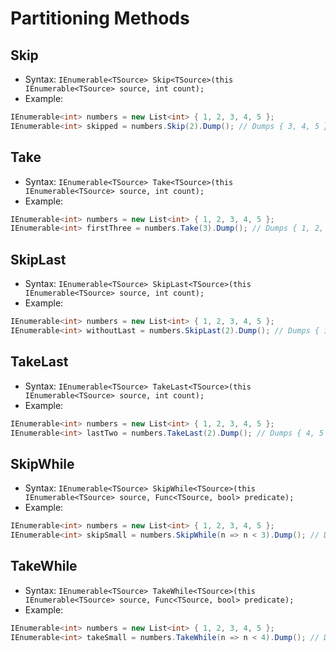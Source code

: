 # Partitioning Methods

## Skip

- Syntax: `IEnumerable<TSource> Skip<TSource>(this IEnumerable<TSource> source, int count);`
- Example:

```csharp
IEnumerable<int> numbers = new List<int> { 1, 2, 3, 4, 5 };
IEnumerable<int> skipped = numbers.Skip(2).Dump(); // Dumps { 3, 4, 5 } - skips first 2 elements
```

## Take

- Syntax: `IEnumerable<TSource> Take<TSource>(this IEnumerable<TSource> source, int count);`
- Example:

```csharp
IEnumerable<int> numbers = new List<int> { 1, 2, 3, 4, 5 };
IEnumerable<int> firstThree = numbers.Take(3).Dump(); // Dumps { 1, 2, 3 } - takes first 3 elements
```

## SkipLast

- Syntax: `IEnumerable<TSource> SkipLast<TSource>(this IEnumerable<TSource> source, int count);`
- Example:

```csharp
IEnumerable<int> numbers = new List<int> { 1, 2, 3, 4, 5 };
IEnumerable<int> withoutLast = numbers.SkipLast(2).Dump(); // Dumps { 1, 2, 3 } - skips last 2 elements
```

## TakeLast

- Syntax: `IEnumerable<TSource> TakeLast<TSource>(this IEnumerable<TSource> source, int count);`
- Example:

```csharp
IEnumerable<int> numbers = new List<int> { 1, 2, 3, 4, 5 };
IEnumerable<int> lastTwo = numbers.TakeLast(2).Dump(); // Dumps { 4, 5 } - takes the last 2 elements
```

## SkipWhile

- Syntax: `IEnumerable<TSource> SkipWhile<TSource>(this IEnumerable<TSource> source, Func<TSource, bool> predicate);`
- Example:

```csharp
IEnumerable<int> numbers = new List<int> { 1, 2, 3, 4, 5 };
IEnumerable<int> skipSmall = numbers.SkipWhile(n => n < 3).Dump(); // Dumps { 3, 4, 5 } - skips elements while predicate is true
```

## TakeWhile

- Syntax: `IEnumerable<TSource> TakeWhile<TSource>(this IEnumerable<TSource> source, Func<TSource, bool> predicate);`
- Example:

```csharp
IEnumerable<int> numbers = new List<int> { 1, 2, 3, 4, 5 };
IEnumerable<int> takeSmall = numbers.TakeWhile(n => n < 4).Dump(); // Dumps { 1, 2, 3 } - takes elements while predicate is true
```
